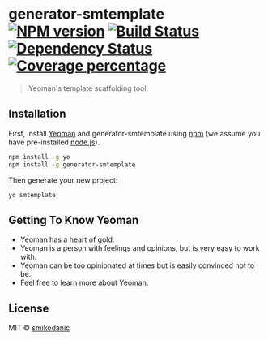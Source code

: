 # generator-smtemplate [![NPM version][npm-image]][npm-url] [![Build Status][travis-image]][travis-url] [![Dependency Status][daviddm-image]][daviddm-url] [![Coverage percentage][coveralls-image]][coveralls-url]
> Yeoman&#39;s template scaffolding tool.

## Installation

First, install [Yeoman](http://yeoman.io) and generator-smtemplate using [npm](https://www.npmjs.com/) (we assume you have pre-installed [node.js](https://nodejs.org/)).

```bash
npm install -g yo
npm install -g generator-smtemplate
```

Then generate your new project:

```bash
yo smtemplate
```

## Getting To Know Yeoman

 * Yeoman has a heart of gold.
 * Yeoman is a person with feelings and opinions, but is very easy to work with.
 * Yeoman can be too opinionated at times but is easily convinced not to be.
 * Feel free to [learn more about Yeoman](http://yeoman.io/).

## License

MIT © [smikodanic]()


[npm-image]: https://badge.fury.io/js/generator-smtemplate.svg
[npm-url]: https://npmjs.org/package/generator-smtemplate
[travis-image]: https://travis-ci.org/smikodanic/generator-smtemplate.svg?branch=master
[travis-url]: https://travis-ci.org/smikodanic/generator-smtemplate
[daviddm-image]: https://david-dm.org/smikodanic/generator-smtemplate.svg?theme=shields.io
[daviddm-url]: https://david-dm.org/smikodanic/generator-smtemplate
[coveralls-image]: https://coveralls.io/repos/smikodanic/generator-smtemplate/badge.svg
[coveralls-url]: https://coveralls.io/r/smikodanic/generator-smtemplate
